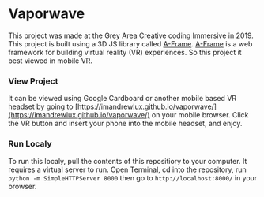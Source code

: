 # Vaporwave
This project was made at the Grey Area Creative coding Immersive in 2019. This project is built using a 3D JS library called [A-Frame](https://aframe.io/). [A-Frame](https://aframe.io/) is a web framework for building virtual reality (VR) experiences. So this project it best viewed in mobile VR. 
### View Project
It can be viewed using Google Cardboard or another mobile based VR headset by going to [https://imandrewlux.github.io/vaporwave/](https://imandrewlux.github.io/vaporwave/) on your mobile browser. Click the VR button and insert your phone into the mobile headset, and enjoy. 

### Run Localy
To run this localy, pull the contents of this repositiory to your computer. It requires a virtual server to run. Open Terminal, cd into the repository, run `python -m SimpleHTTPServer 8000` then go to `http://localhost:8000/` in your browser.